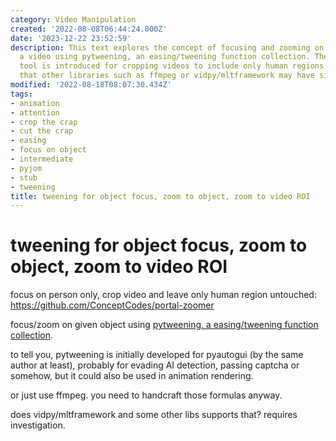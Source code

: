 ```yaml
---
category: Video Manipulation
created: '2022-08-08T06:44:24.000Z'
date: '2023-12-22 23:52:59'
description: This text explores the concept of focusing and zooming on objects within
  a video using pytweening, an easing/tweening function collection. The portal-zoomer
  tool is introduced for cropping videos to include only human regions. It also suggests
  that other libraries such as ffmpeg or vidpy/mltframework may have similar functionalities.
modified: '2022-08-18T08:07:30.434Z'
tags:
- animation
- attention
- crop the crap
- cut the crap
- easing
- focus on object
- intermediate
- pyjom
- stub
- tweening
title: tweening for object focus, zoom to object, zoom to video ROI
---
```


# tweening for object focus, zoom to object, zoom to video ROI

focus on person only, crop video and leave only human region untouched:
https://github.com/ConceptCodes/portal-zoomer

focus/zoom on given object using [pytweening, a easing/tweening function collection](https://pypi.org/project/pytweening/).

to tell you, pytweening is initially developed for pyautogui (by the same author at least), probably for evading AI detection, passing captcha or somehow, but it could also be used in animation rendering.

or just use ffmpeg. you need to handcraft those formulas anyway.

does vidpy/mltframework and some other libs supports that? requires investigation.
